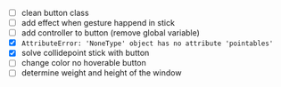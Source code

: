 * [ ] clean button class
* [ ] add effect when gesture happend in stick
* [ ] add controller to button (remove global variable)
* [x] `AttributeError: 'NoneType' object has no attribute 'pointables'`
* [x] solve collidepoint stick with button
* [ ] change color no hoverable button
* [ ] determine weight and height of the window
